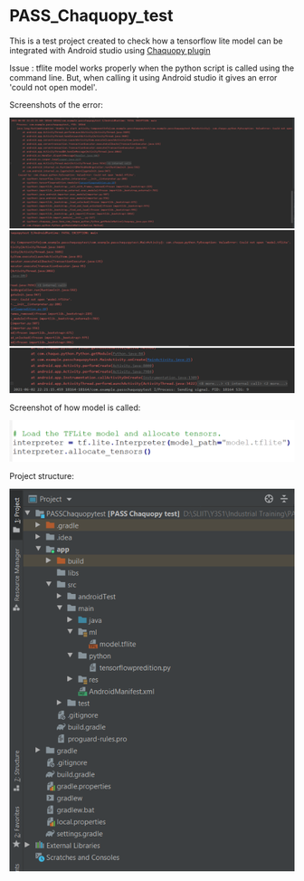 # PASS_Chaquopy_test

This is a test project created to check how a tensorflow lite model can be integrated with Android studio using [Chaquopy plugin](https://chaquo.com/chaquopy/doc/current/examples.html)

Issue : tflite model works properly when the python script is called using the command line. But, when calling it using Android studio it gives an error 'could not open model'.

Screenshots of the error:

![Error1](app/src/main/res/drawable-v24/error1.png?raw=true "Error 1")
![Error2](app/src/main/res/drawable-v24/error2.png?raw=true "Error 2")
![Error3](app/src/main/res/drawable-v24/error3.png?raw=true "Error 3")

Screenshot of how model is called:

![Modelcalling](app/src/main/res/drawable-v24/call_model.png?raw=true "Call model")

Project structure:

![Project structure](app/src/main/res/drawable-v24/folder_structure.png?raw=true "Folder structure")
